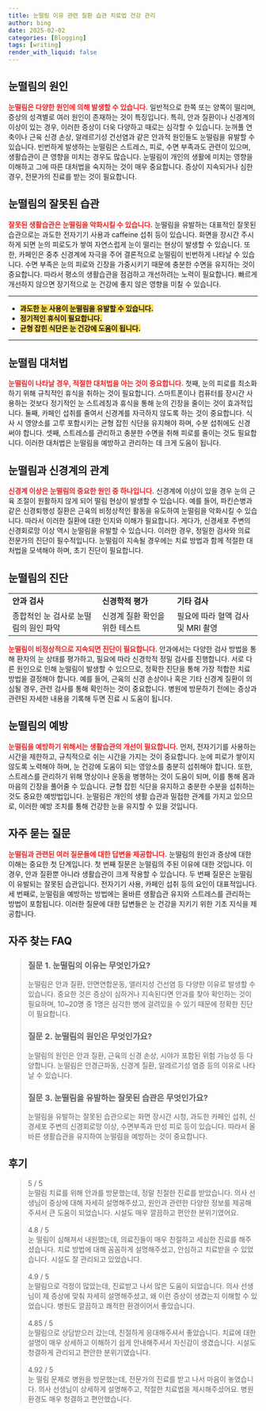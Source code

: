 ```yaml
---
title: 눈떨림 이유 관련 질환 습관 치료법 건강 관리
author: bing
date: 2025-02-02
categories: [Blogging]
tags: [writing]
render_with_liquid: false
---
```



<h2 id='눈떨림의 원인'>눈떨림의 원인</h2>

<p><b><span style="color: #ee2323;">눈떨림은 다양한 원인에 의해 발생할 수 있습니다.</span></b> 일반적으로 한쪽 또는 양쪽이 떨리며, 증상의 성격별로 여러 원인이 존재하는 것이 특징입니다. 특히, 안과 질환이나 신경계의 이상이 있는 경우, 이러한 증상이 더욱 다양하고 때로는 심각할 수 있습니다. 눈꺼풀 연축이나 근육 신경 손상, 알레르기성 건선염과 같은 안과적 원인들도 눈떨림을 유발할 수 있습니다. 빈번하게 발생하는 눈떨림은 스트레스, 피로, 수면 부족과도 관련이 있으며, 생활습관이 큰 영향을 미치는 경우도 많습니다. 눈떨림이 개인의 생활에 미치는 영향을 이해하고 그에 따른 대처법을 숙지하는 것이 매우 중요합니다. 증상이 지속되거나 심한 경우, 전문가의 진료를 받는 것이 필요합니다.</p>

<h2 id='눈떨림의 잘못된 습관'>눈떨림의 잘못된 습관</h2>

<p><b><span style="color: #ee2323;">잘못된 생활습관은 눈떨림을 악화시킬 수 있습니다.</span></b> 눈떨림을 유발하는 대표적인 잘못된 습관으로는 과도한 전자기기 사용과 caffeine 섭취 등이 있습니다. 화면을 장시간 주시하게 되면 눈의 피로도가 쌓여 자연스럽게 눈이 떨리는 현상이 발생할 수 있습니다. 또한, 카페인은 중추 신경계에 자극을 주어 결론적으로 눈떨림이 빈번하게 나타날 수 있습니다. 수면 부족은 눈의 피로와 긴장을 가중시키기 때문에 충분한 수면을 유지하는 것이 중요합니다. 따라서 평소의 생활습관을 점검하고 개선하려는 노력이 필요합니다. 빠르게 개선하지 않으면 장기적으로 눈 건강에 좋지 않은 영향을 미칠 수 있습니다.</p>

<hr />

<ul>
    <li><b><span style="background-color: #ffe066;">과도한 눈 사용이 눈떨림을 유발할 수 있습니다.</span></b></li>
    <li><b><span style="background-color: #ffe066;">정기적인 휴식이 필요합니다.</span></b></li>
    <li><b><span style="background-color: #ffe066;">균형 잡힌 식단은 눈 건강에 도움이 됩니다.</span></b></li>
</ul>

<hr />

<h2 id='눈떨림 대처법'>눈떨림 대처법</h2>

<p><b><span style="color: #ee2323;">눈떨림이 나타날 경우, 적절한 대처법을 아는 것이 중요합니다.</span></b> 첫째, 눈의 피로를 최소화하기 위해 규칙적인 휴식을 취하는 것이 필요합니다. 스마트폰이나 컴퓨터를 장시간 사용하는 것보다 정기적인 눈 스트레칭과 휴식을 통해 눈의 긴장을 줄이는 것이 효과적입니다. 둘째, 카페인 섭취를 줄여서 신경계를 자극하지 않도록 하는 것이 중요합니다. 식사 시 영양소를 고루 포함시키는 균형 잡힌 식단을 유지해야 하며, 수분 섭취에도 신경 써야 합니다. 셋째, 스트레스를 관리하고 충분한 수면을 취해 피로를 줄이는 것도 필요합니다. 이러한 대처법은 눈떨림을 예방하고 관리하는 데 크게 도움이 됩니다.</p>

<h2 id='눈떨림과 신경계의 관계'>눈떨림과 신경계의 관계</h2>

<p><b><span style="color: #ee2323;">신경계 이상은 눈떨림의 중요한 원인 중 하나입니다.</span></b> 신경계에 이상이 있을 경우 눈의 근육 조절이 원활하지 않게 되어 떨림 현상이 발생할 수 있습니다. 예를 들어, 파킨슨병과 같은 신경퇴행성 질환은 근육의 비정상적인 활동을 유도하여 눈떨림을 악화시킬 수 있습니다. 따라서 이러한 질환에 대한 인지와 이해가 필요합니다. 게다가, 신경세포 주변의 신경회로망 이상 역시 눈떨림을 유발할 수 있습니다. 이러한 경우, 정밀한 검사와 의료 전문가의 진단이 필수적입니다. 눈떨림이 지속될 경우에는 치료 방법과 함께 적절한 대처법을 모색해야 하며, 초기 진단이 필요합니다.</p>

<h2 id='눈떨림의 진단'>눈떨림의 진단</h2>

<table>
    <tr>
        <td><b>안과 검사</b></td>
        <td><b>신경학적 평가</b></td>
        <td><b>기타 검사</b></td>
    </tr>
    <tr>
        <td>종합적인 눈 검사로 눈떨림의 원인 파악</td>
        <td>신경계 질환 확인을 위한 테스트</td>
        <td>필요에 따라 혈액 검사 및 MRI 촬영</td>
    </tr>
</table>

<p><b><span style="color: #ee2323;">눈떨림이 비정상적으로 지속되면 진단이 필요합니다.</span></b> 안과에서는 다양한 검사 방법을 통해 환자의 눈 상태를 평가하고, 필요에 따라 신경학적 정밀 검사를 진행합니다. 서로 다른 원인으로 인해 눈떨림이 발생할 수 있으므로, 정확한 진단을 통해 가장 적합한 치료 방법을 결정해야 합니다. 예를 들어, 근육의 신경 손상이나 혹은 기타 신경계 질환이 의심될 경우, 관련 검사를 통해 확인하는 것이 중요합니다. 병원에 방문하기 전에는 증상과 관련된 자세한 내용을 기록해 두면 진료 시 도움이 됩니다.</p>

<h2 id='눈떨림의 예방'>눈떨림의 예방</h2>

<p><b><span style="color: #ee2323;">눈떨림을 예방하기 위해서는 생활습관의 개선이 필요합니다.</span></b> 먼저, 전자기기를 사용하는 시간을 제한하고, 규칙적으로 쉬는 시간을 가지는 것이 중요합니다. 눈에 피로가 쌓이지 않도록 노력해야 하며, 눈 건강에 도움이 되는 영양소를 충분히 섭취해야 합니다. 또한, 스트레스를 관리하기 위해 명상이나 운동을 병행하는 것이 도움이 되며, 이를 통해 몸과 마음의 긴장을 풀어줄 수 있습니다. 균형 잡힌 식단을 유지하고 충분한 수분을 섭취하는 것도 중요한 예방법입니다. 눈떨림은 개인의 생활 습관과 밀접한 관계를 가지고 있으므로, 이러한 예방 조치를 통해 건강한 눈을 유지할 수 있을 것입니다.</p>

<h2 id='자주 묻는 질문'>자주 묻는 질문</h2>

<p><b><span style="color: #ee2323;">눈떨림과 관련된 여러 질문들에 대한 답변을 제공합니다.</span></b> 눈떨림의 원인과 증상에 대한 이해는 중요한 첫 단계입니다. 첫 번째 질문은 눈떨림의 주된 이유에 대한 것입니다. 이 경우, 안과 질환뿐 아니라 생활습관이 크게 작용할 수 있습니다. 두 번째 질문은 눈떨림이 유발되는 잘못된 습관입니다. 전자기기 사용, 카페인 섭취 등의 요인이 대표적입니다. 세 번째로, 눈떨림을 예방하는 방법에는 올바른 생활습관 유지와 스트레스를 관리하는 방법이 포함됩니다. 이러한 질문에 대한 답변들은 눈 건강을 지키기 위한 기초 지식을 제공합니다.</p>


<h2 id='자주_찾는_FAQ'>자주 찾는 FAQ</h2>
<div itemscope="" itemtype="https://schema.org/FAQPage"> 
<blockquote> 
<div itemscope="" itemprop="mainEntity" itemtype="https://schema.org/Question"> 
<h3 itemprop="name">질문 1. 눈떨림의 이유는 무엇인가요?</h3> 
<div itemscope="" itemprop="acceptedAnswer" itemtype="https://schema.org/Answer"> 
<span itemprop="text"> 
<p>눈떨림은 안과 질환, 안면연합운동, 앨러지성 건선염 등 다양한 이유로 발생할 수 있습니다. 중요한 것은 증상이 심하거나 지속된다면 안과를 찾아 확인하는 것이 필요하며, 10~20명 중 1명은 심각한 병에 걸려있을 수 있기 때문에 정확한 진단이 필요합니다.</p> 
</span> 
</div> 
</div> 

<div itemscope="" itemprop="mainEntity" itemtype="https://schema.org/Question"> 
<h3 itemprop="name">질문 2. 눈떨림의 원인은 무엇인가요?</h3> 
<div itemscope="" itemprop="acceptedAnswer" itemtype="https://schema.org/Answer"> 
<span itemprop="text"> 
<p>눈떨림의 원인은 안과 질환, 근육의 신경 손상, 시야가 포함된 위험 가능성 등 다양합니다. 눈떨림은 안경근파동, 신경계 질환, 알레르기성 염증 등의 이유로 나타날 수 있습니다.</p> 
</span> 
</div> 
</div> 

<div itemscope="" itemprop="mainEntity" itemtype="https://schema.org/Question"> 
<h3 itemprop="name">질문 3. 눈떨림을 유발하는 잘못된 습관은 무엇인가요?</h3> 
<div itemscope="" itemprop="acceptedAnswer" itemtype="https://schema.org/Answer"> 
<span itemprop="text"> 
<p>눈떨림을 유발하는 잘못된 습관으로는 화면 장시간 시청, 과도한 카페인 섭취, 신경세포 주변의 신경회로망 이상, 수면부족과 만성 피로 등이 있습니다. 따라서 올바른 생활습관을 유지하여 눈떨림을 예방하는 것이 중요합니다.</p> 
</span> 
</div> 
</div> 

</blockquote> 
</div>
<h2 id='후기'>후기</h2>
<div itemscope itemtype="https://schema.org/Product">
  <blockquote>
  <div itemprop="review" itemscope itemtype="https://schema.org/Review">
      <div itemprop="reviewRating" itemscope itemtype="https://schema.org/Rating"> <span itemprop="ratingValue">5</span> / <span itemprop="bestRating">5</span> </div>
      <span itemprop="reviewBody">눈떨림 치료를 위해 안과를 방문했는데, 정말 친절한 진료를 받았습니다. 의사 선생님이 증상에 대해 자세히 설명해주셨고, 원인과 관련한 다양한 정보를 제공해주셔서 큰 도움이 되었습니다. 시설도 매우 깔끔하고 편안한 분위기였어요.</span>
  </div>
  <br>
  <div itemprop="review" itemscope itemtype="https://schema.org/Review">
      <div itemprop="reviewRating" itemscope itemtype="https://schema.org/Rating"> <span itemprop="ratingValue">4.8</span> / <span itemprop="bestRating">5</span> </div>
      <span itemprop="reviewBody">눈 떨림이 심해져서 내원했는데, 의료진들이 매우 친절하고 세심한 진료를 해주셨습니다. 치료 방법에 대해 꼼꼼하게 설명해주셨고, 안심하고 치료받을 수 있었습니다. 시설도 잘 관리되고 있었습니다.</span>
  </div>
  <br>
  <div itemprop="review" itemscope itemtype="https://schema.org/Review">
      <div itemprop="reviewRating" itemscope itemtype="https://schema.org/Rating"> <span itemprop="ratingValue">4.9</span> / <span itemprop="bestRating">5</span> </div>
      <span itemprop="reviewBody">눈떨림으로 걱정이 많았는데, 진료받고 나서 많은 도움이 되었습니다. 의사 선생님이 제 증상에 맞춰 자세히 설명해주셨고, 왜 이런 증상이 생겼는지 이해할 수 있었습니다. 병원도 깔끔하고 쾌적한 환경이어서 좋았습니다.</span>
  </div>
  <br>
  <div itemprop="review" itemscope itemtype="https://schema.org/Review">
      <div itemprop="reviewRating" itemscope itemtype="https://schema.org/Rating"> <span itemprop="ratingValue">4.85</span> / <span itemprop="bestRating">5</span> </div>
      <span itemprop="reviewBody">눈떨림으로 상담받으러 갔는데, 친절하게 응대해주셔서 좋았습니다. 치료에 대한 설명이 매우 상세하고 이해하기 쉽게 안내해주셔서 자신감이 생겼습니다. 시설도 청결하게 관리되고 편안한 분위기였습니다.</span>
  </div>
  <br>
  <div itemprop="review" itemscope itemtype="https://schema.org/Review">
      <div itemprop="reviewRating" itemscope itemtype="https://schema.org/Rating"> <span itemprop="ratingValue">4.92</span> / <span itemprop="bestRating">5</span> </div>
      <span itemprop="reviewBody">눈 떨림 문제로 병원을 방문했는데, 전문가의 진료를 받고 나서 마음이 놓였습니다. 의사 선생님이 상세하게 설명해주고, 적절한 치료법을 제시해주셨어요. 병원 환경도 매우 청결하고 편안했습니다.</span>
  </div>
  </blockquote>
</div>
